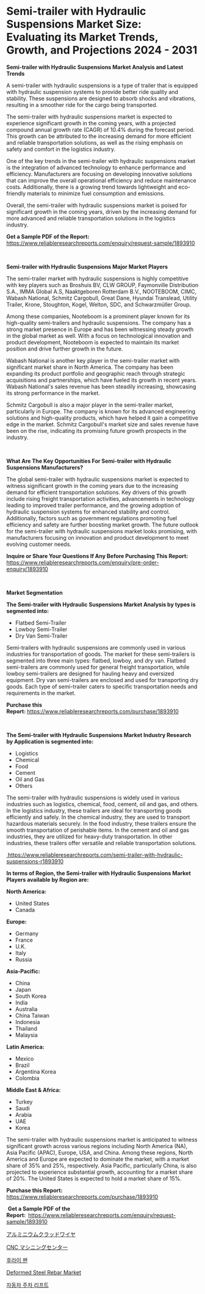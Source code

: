 <p><h1>Semi-trailer with Hydraulic Suspensions Market Size: Evaluating its Market Trends, Growth, and Projections 2024 - 2031</h1></p><p><strong>Semi-trailer with Hydraulic Suspensions Market Analysis and Latest Trends</strong></p>
<p><p>A semi-trailer with hydraulic suspensions is a type of trailer that is equipped with hydraulic suspension systems to provide better ride quality and stability. These suspensions are designed to absorb shocks and vibrations, resulting in a smoother ride for the cargo being transported.</p><p>The semi-trailer with hydraulic suspensions market is expected to experience significant growth in the coming years, with a projected compound annual growth rate (CAGR) of 10.4% during the forecast period. This growth can be attributed to the increasing demand for more efficient and reliable transportation solutions, as well as the rising emphasis on safety and comfort in the logistics industry.</p><p>One of the key trends in the semi-trailer with hydraulic suspensions market is the integration of advanced technology to enhance performance and efficiency. Manufacturers are focusing on developing innovative solutions that can improve the overall operational efficiency and reduce maintenance costs. Additionally, there is a growing trend towards lightweight and eco-friendly materials to minimize fuel consumption and emissions.</p><p>Overall, the semi-trailer with hydraulic suspensions market is poised for significant growth in the coming years, driven by the increasing demand for more advanced and reliable transportation solutions in the logistics industry.</p></p>
<p><strong>Get a Sample PDF of the Report:&nbsp;</strong> <a href="https://www.reliableresearchreports.com/enquiry/request-sample/1893910">https://www.reliableresearchreports.com/enquiry/request-sample/1893910</a></p>
<p>&nbsp;</p>
<p><strong>Semi-trailer with Hydraulic Suspensions Major Market Players</strong></p>
<p><p>The semi-trailer market with hydraulic suspensions is highly competitive with key players such as Broshuis BV, CLW GROUP, Faymonville Distribution S.A., IMMA Global A.S, Naaktgeboren Rotterdam B.V., NOOTEBOOM, CIMC, Wabash National, Schmitz Cargobull, Great Dane, Hyundai Translead, Utility Trailer, Krone, Stoughton, Kogel, Welton, SDC, and Schwarzmüller Group.</p><p>Among these companies, Nooteboom is a prominent player known for its high-quality semi-trailers and hydraulic suspensions. The company has a strong market presence in Europe and has been witnessing steady growth in the global market as well. With a focus on technological innovation and product development, Nooteboom is expected to maintain its market position and drive further growth in the future.</p><p>Wabash National is another key player in the semi-trailer market with significant market share in North America. The company has been expanding its product portfolio and geographic reach through strategic acquisitions and partnerships, which have fueled its growth in recent years. Wabash National's sales revenue has been steadily increasing, showcasing its strong performance in the market.</p><p>Schmitz Cargobull is also a major player in the semi-trailer market, particularly in Europe. The company is known for its advanced engineering solutions and high-quality products, which have helped it gain a competitive edge in the market. Schmitz Cargobull's market size and sales revenue have been on the rise, indicating its promising future growth prospects in the industry.</p></p>
<p>&nbsp;</p>
<p><strong>What Are The Key Opportunities For Semi-trailer with Hydraulic Suspensions Manufacturers?</strong></p>
<p><p>The global semi-trailer with hydraulic suspensions market is expected to witness significant growth in the coming years due to the increasing demand for efficient transportation solutions. Key drivers of this growth include rising freight transportation activities, advancements in technology leading to improved trailer performance, and the growing adoption of hydraulic suspension systems for enhanced stability and control. Additionally, factors such as government regulations promoting fuel efficiency and safety are further boosting market growth. The future outlook for the semi-trailer with hydraulic suspensions market looks promising, with manufacturers focusing on innovation and product development to meet evolving customer needs.</p></p>
<p><strong>Inquire or Share Your Questions If Any Before Purchasing This Report:</strong> <a href="https://www.reliableresearchreports.com/enquiry/pre-order-enquiry/1893910">https://www.reliableresearchreports.com/enquiry/pre-order-enquiry/1893910</a></p>
<p>&nbsp;</p>
<p><strong>Market Segmentation</strong></p>
<p><strong>The Semi-trailer with Hydraulic Suspensions Market Analysis by types is segmented into:</strong></p>
<p><ul><li>Flatbed Semi-Trailer</li><li>Lowboy Semi-Trailer</li><li>Dry Van Semi-Trailer</li></ul></p>
<p><p>Semi-trailers with hydraulic suspensions are commonly used in various industries for transportation of goods. The market for these semi-trailers is segmented into three main types: flatbed, lowboy, and dry van. Flatbed semi-trailers are commonly used for general freight transportation, while lowboy semi-trailers are designed for hauling heavy and oversized equipment. Dry van semi-trailers are enclosed and used for transporting dry goods. Each type of semi-trailer caters to specific transportation needs and requirements in the market.</p></p>
<p><strong>Purchase this Report:&nbsp;</strong><a href="https://www.reliableresearchreports.com/purchase/1893910">https://www.reliableresearchreports.com/purchase/1893910</a></p>
<p>&nbsp;</p>
<p><strong>The Semi-trailer with Hydraulic Suspensions Market Industry Research by Application is segmented into:</strong></p>
<p><ul><li>Logistics</li><li>Chemical</li><li>Food</li><li>Cement</li><li>Oil and Gas</li><li>Others</li></ul></p>
<p><p>The semi-trailer with hydraulic suspensions is widely used in various industries such as logistics, chemical, food, cement, oil and gas, and others. In the logistics industry, these trailers are ideal for transporting goods efficiently and safely. In the chemical industry, they are used to transport hazardous materials securely. In the food industry, these trailers ensure the smooth transportation of perishable items. In the cement and oil and gas industries, they are utilized for heavy-duty transportation. In other industries, these trailers offer versatile and reliable transportation solutions.</p></p>
<p><a href="https://www.reliableresearchreports.com/semi-trailer-with-hydraulic-suspensions-r1893910">&nbsp;https://www.reliableresearchreports.com/semi-trailer-with-hydraulic-suspensions-r1893910</a></p>
<p><strong>In terms of Region, the Semi-trailer with Hydraulic Suspensions Market Players available by Region are:</strong></p>
<p>
    <p> <strong> North America: </strong>
        <ul>
            <li>United States</li>
            <li>Canada</li>
        </ul>
        </p> 
    <p> <strong> Europe: </strong>
        <ul>
            <li>Germany</li>
            <li>France</li>
            <li>U.K.</li>
            <li>Italy</li>
            <li>Russia</li>
        </ul>
        </p> 
    <p> <strong> Asia-Pacific: </strong>
        <ul>
            <li>China</li>
            <li>Japan</li>
            <li>South Korea</li>
            <li>India</li>
            <li>Australia</li>
            <li>China Taiwan</li>
            <li>Indonesia</li>
            <li>Thailand</li>
            <li>Malaysia</li>
        </ul>
        </p> 
    <p> <strong> Latin America: </strong>
        <ul>
            <li>Mexico</li>
            <li>Brazil</li>
            <li>Argentina Korea</li>
            <li>Colombia</li>
        </ul>
        </p> 
    <p> <strong> Middle East & Africa: </strong>
        <ul>
            <li>Turkey</li>
            <li>Saudi</li>
            <li>Arabia</li>
            <li>UAE</li>
            <li>Korea</li>
        </ul>
    </p>
    </p>
<p><p>The semi-trailer with hydraulic suspensions market is anticipated to witness significant growth across various regions including North America (NA), Asia Pacific (APAC), Europe, USA, and China. Among these regions, North America and Europe are expected to dominate the market, with a market share of 35% and 25%, respectively. Asia Pacific, particularly China, is also projected to experience substantial growth, accounting for a market share of 20%. The United States is expected to hold a market share of 15%.</p></p>
<p><strong>Purchase this Report: </strong><a href="https://www.reliableresearchreports.com/purchase/1893910">https://www.reliableresearchreports.com/purchase/1893910</a></p>
<p>&nbsp;<strong>Get a Sample PDF of the Report:&nbsp;&nbsp;</strong><a href="https://www.reliableresearchreports.com/enquiry/request-sample/1893910">https://www.reliableresearchreports.com/enquiry/request-sample/1893910</a></p>
<p><strong></strong></p>
<p><p><a href="https://medium.com/@skyleridges76856/%E3%82%A2%E3%83%AB%E3%83%9F%E8%A3%BD%E3%81%AE%E8%A2%AB%E8%A6%86%E3%81%95%E3%82%8C%E3%81%9F%E3%83%AF%E3%82%A4%E3%83%A4%E3%83%BC%E5%B8%82%E5%A0%B4%E3%81%AE%E6%8C%87%E6%A8%99%E3%82%92%E8%A7%A3%E8%AA%AD%E3%81%99%E3%82%8B-%E3%82%B7%E3%82%A7%E3%82%A2-%E3%83%88%E3%83%AC%E3%83%B3%E3%83%89-%E3%81%8A%E3%82%88%E3%81%B3%E6%88%90%E9%95%B7%E3%83%91%E3%82%BF%E3%83%BC%E3%83%B3-dd579dc0e69c">アルミニウムクラッドワイヤ</a></p><p><a href="https://github.com/alyle7648/Market-Research-Report-List-1/blob/main/878943444640.md">CNC マシニングセンター</a></p><p><a href="https://medium.com/@marymorgan1939/%ED%94%84%EB%9D%BC%EC%9E%89%ED%8C%AC-%EC%8B%9C%EC%9E%A5-%ED%86%B5%EC%B0%B0-%EC%8B%9C%EC%9E%A5-%EB%8F%99%ED%96%A5-%EC%84%B1%EC%9E%A5-2024%EB%85%84%EB%B6%80%ED%84%B0-2031%EB%85%84%EA%B9%8C%EC%A7%80-%EC%98%88%EC%83%81%EB%90%9C-%EA%B2%83-56733cee751e">후라이 팬</a></p><p><a href="https://issuu.com/reportprime-2/docs/deformed-steel-rebar-market-size-2030.pptx">Deformed Steel Rebar Market</a></p><p><a href="https://medium.com/@kavonhansen15/%EC%9E%90%EB%8F%99%EC%B0%A8-%EC%A3%BC%EC%B0%A8-%EB%A6%AC%ED%94%84%ED%8A%B8-%EC%8B%9C%EC%9E%A5-%EC%A0%90%EC%9C%A0%EC%9C%A8-%EB%B3%80%ED%99%94-%EB%B0%8F-%EC%8B%9C%EC%9E%A5-%EC%84%B1%EC%9E%A5-%EC%B6%94%EC%9D%B4-2024-2031-1ec519372dd9">자동차 주차 리프트</a></p></p>